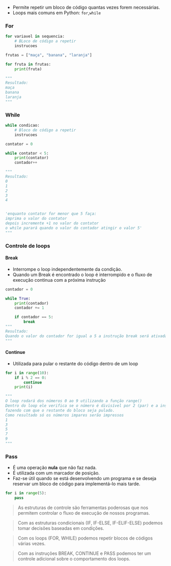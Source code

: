 - Permite repetir um bloco de código quantas vezes forem necessárias.
- Loops mais comuns em Python: `for`,`while`

### For
```python
for variavel in sequencia:
	# BLoco de código a repetir
	instrucoes
```

```python
frutas = ["maça", "banana", "laranja"]

for fruta in frutas:
	print(fruta)

"""
Resultado: 
maça
banana
laranja
"""
```

### While
```python
while condicao:
	# Bloco de código a repetir
	instrucoes
```

```python
contator = 0

while contator < 5:
	print(contator)
	contador++

"""
Resultado:
0
1
2
3
4


'enquanto contator for menor que 5 faça:
imprima o valor do contator
depois incremente +1 no valor do contator
o while parará quando o valor do contador atingir o valor 5'
"""

```

### Controle de loops
#### Break
- Interrompe o loop independentemente da condição.
- Quando um Break é encontrado o loop é interrompido e o fluxo de execução continua com a próxima instrução
```python
contador = 0

while True:
	print(contador)
	contador += 1

	if contador == 5:
		break
"""
Resultado:
Quando o valor do contador for igual a 5 a instrução break será ativada interrompendo o loop
"""
```

#### Continue
- Utilizada para pular o restante do código dentro de um loop
```python
for i in range(10):
	if i % 2 == 0:
		continue
	print(i)

"""
O loop rodará dos números 0 ao 9 utilizando a função range()
Dentro do loop ele verifica se o número é divisível por 2 (par) e a instrução é continue
fazendo com que o restante do bloco seja pulado.
Como resultado só os números impares serão impressos
1
3
5
7
9
"""
```

### Pass
- É uma operação **nula** que não faz nada.
- É utilizada com um marcador de posição.
- Faz-se útil quando se está desenvolvendo um programa e se deseja reservar um bloco de código para implementá-lo mais tarde.
```python
for i in range(5):
	pass
```


>As estruturas de controle são ferramentas poderosas que nos permitem controlar o fluxo de execução de nossos programas.

>Com as estruturas condicionais (IF, IF-ELSE, IF-ELIF-ELSE) podemos tomar decisões baseadas em condições.

>Com os loops (FOR, WHILE) podemos repetir blocos de códigos várias vezes.

>Com as instruções BREAK, CONTINUE e PASS podemos ter um controle adicional sobre o comportamento dos loops.